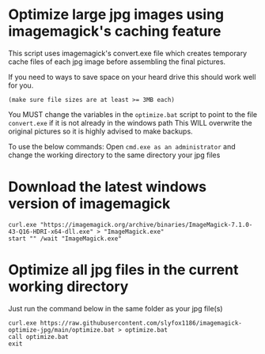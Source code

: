 # Optimize large jpg images using imagemagick's caching feature
This script uses imagemagick's convert.exe file which creates temporary cache files of each jpg image before assembling the final pictures.

If you need to ways to save space on your heard drive this should work well for you.

`(make sure file sizes are at least >= 3MB each)`

You MUST change the variables in the `optimize.bat` script to point to the file `convert.exe` if it is not already in the windows path
This WILL overwrite the original pictures so it is highly advised to make backups.

To use the below commands:
Open `cmd.exe as an administrator` and change the working directory to the same directory your jpg files

# Download the latest windows version of imagemagick
```
curl.exe "https://imagemagick.org/archive/binaries/ImageMagick-7.1.0-43-Q16-HDRI-x64-dll.exe" > "ImageMagick.exe"
start "" /wait "ImageMagick.exe"
```

# Optimize all jpg files in the current working directory

Just run the command below in the same folder as your jpg file(s) 

```
curl.exe https://raw.githubusercontent.com/slyfox1186/imagemagick-optimize-jpg/main/optimize.bat > optimize.bat
call optimize.bat
exit

```
